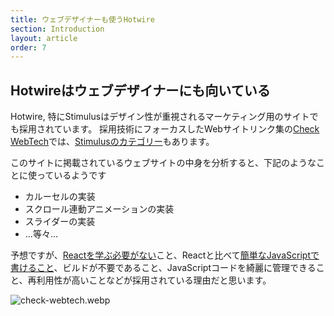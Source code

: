 ```yaml
---
title: ウェブデザイナーも使うHotwire
section: Introduction
layout: article
order: 7
---
```


## Hotwireはウェブデザイナーにも向いている

Hotwire, 特にStimulusはデザイン性が重視されるマーケティング用のサイトでも採用されています。 採用技術にフォーカスしたWebサイトリンク集の[Check WebTech](https://cwt.jp/)では、[Stimulusのカテゴリー](https://cwt.jp/category/292/1)もあります。

このサイトに掲載されているウェブサイトの中身を分析すると、下記のようなことに使っているようです

* カルーセルの実装
* スクロール連動アニメーションの実装
* スライダーの実装
* ...等々...

予想ですが、[Reactを学ぶ必要がない](/opinions/why_is_react_difficult)こと、Reactと比べて[簡単なJavaScriptで書けること](/opinions/why_is_react_difficult)、ビルドが不要であること、JavaScriptコードを綺麗に管理できること、再利用性が高いことなどが採用されている理由だと思います。

![check-webtech.webp](content_images/check-webtech.webp)
